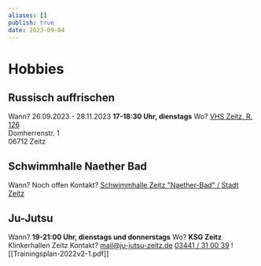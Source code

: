 ```yaml
---
aliases: []
publish: true
date: 2023-09-04
---
```

# Hobbies

## Russisch auffrischen

Wann? 26.09.2023 -  28.11.2023 **17-18:30 Uhr, dienstags**
Wo? [VHS Zeitz, R. 126](https://www.vhs-burgenlandkreis.de/index.php?id=26&kathaupt=11&knr=23HZ4191A&kursname=Russisch+Auffrischungskurs&id=92 "Gebäudedetails anzeigen")  
Domherrenstr. 1  
06712 Zeitz

## Schwimmhalle Naether Bad

Wann? Noch offen
Kontakt? [Schwimmhalle Zeitz "Naether-Bad" / Stadt Zeitz](https://www.zeitz.de/Leben/Freizeit/B%C3%A4der/index.php?object=tx,3429.1.1&ModID=9&FID=3429.72.1&NavID=3429.183&La=1)
## Ju-Jutsu

Wann? **19-21:00 Uhr, dienstags und donnerstags**
Wo? **KSG Zeitz** Klinkerhallen Zeitz
Kontakt? mail@ju-jutsu-zeitz.de [03441 / 31 00 39](tel:03441310039)
![[Trainingsplan-2022v2-1.pdf]]